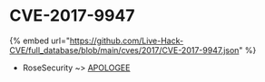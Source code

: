 # CVE-2017-9947
{% embed url="https://github.com/Live-Hack-CVE/full_database/blob/main/cves/2017/CVE-2017-9947.json" %}

* RoseSecurity ~> [APOLOGEE](https://www.alice-snow.ru/2017/database/cve-2017-9947/apologee-rosesecurity)